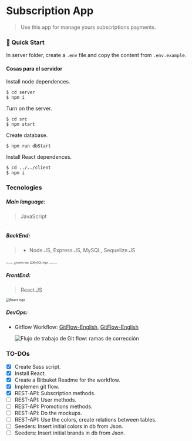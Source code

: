 # Subscription App

> Use this app for manage yours subscriptions payments.

### 🚀 Quick Start

In server folder, create a `.env` file and copy the content from `.env.example`.

#### Cosas para el servidor

Install node dependences.

```shell
$ cd server
$ npm i
```

Turn on the server.

```shell
$ cd src
$ npm start
```

Create database.

```shell
$ npm run dbStart
```

Install React dependences.

```shell
$ cd ../../client
$ npm i
```

### Tecnologies

##### Main language: 

> JavaScript

<img src="http://1000marcas.net/wp-content/uploads/2020/11/JavaScript-logo.png" alt="JavaScript logo" style="zoom:4%;" />

##### BackEnd:

> - Node.JS, Express.JS, MySQL, Sequelize.JS

<img src="https://upload.wikimedia.org/wikipedia/commons/thumb/d/d9/Node.js_logo.svg/590px-Node.js_logo.svg.png" alt="Node logo" style="zoom:20%;" />

<img src="https://seeklogo.com/images/E/express-js-logo-FA36FF1D3F-seeklogo.com.png" alt="Express logo" style="zoom:40%;" />

<img src="https://www.mysql.com/common/logos/logo-mysql-170x115.png" alt="MySQL logo" style="zoom:50%;" />

<img src="http://assets.stickpng.com/images/58482ee4cef1014c0b5e4a75.png" alt="Sequelize logo" style="zoom:18%;" />

##### FrontEnd:

> React.JS

<img src="https://upload.wikimedia.org/wikipedia/commons/d/d3/React_Native.png" alt="React logo" style="zoom:60%;" />

##### DevOps:

- Gitflow Workflow: [GitFlow-English](./GitFlow-English.md), [GitFlow-English](./GitFlow-English.md)

  ![Flujo de trabajo de Git flow: ramas de corrección](https://wac-cdn.atlassian.com/dam/jcr:cc0b526e-adb7-4d45-874e-9bcea9898b4a/04%20Hotfix%20branches.svg?cdnVersion=1675)

### TO-DOs

- [x] Create Sass script.
- [x] Install React.
- [x] Create a Bitbuket Readme for the workflow.
- [x] Implemen git flow.
- [x] REST-API: Subscription methods.
- [ ] REST-API: User methods.
- [ ] REST-API: Promotions methods.
- [ ] REST-API: Do the mockups.
- [ ] REST-API: Use the colors, create relations between tables.
- [ ] Seeders: Insert initial colors in db from Json.
- [ ] Seeders: Insert initial brands in db from Json.
